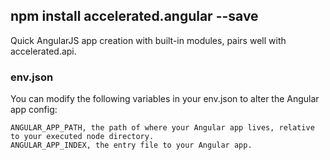 
## npm install accelerated.angular --save
Quick AngularJS app creation with built-in modules, pairs well with accelerated.api.

### env.json
You can modify the following variables in your env.json to alter the Angular app config:

```
ANGULAR_APP_PATH, the path of where your Angular app lives, relative to your executed node directory. 
ANGULAR_APP_INDEX, the entry file to your Angular app.
```
